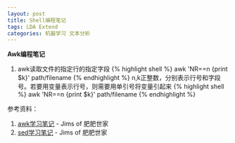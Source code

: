 ```yaml
---
layout: post
title: Shell编程笔记
tags: LDA Extend
categories: 机器学习 文本分析
---
```

**Awk编程笔记**  
1. awk读取文件的指定行的指定字段
{% highlight shell %}
awk 'NR==n {print $k}' path/filename
{% endhighlight %}
n,k正整数，分别表示行号和字段号。若要用变量表示行号，则需要用单引号将变量引起来
{% highlight shell %}
awk 'NR==n {print $k}' path/filename
{% endhighlight %}

参考资料：
1. [awk学习笔记](http://man.lupaworld.com/content/manage/ringkee/awk.htm#id2861697) - Jims of 肥肥世家
2. [sed学习笔记](http://tsnc.zhongaokao.com/tsnc_wgrj/doc/sed.htm) - Jims of 肥肥世家
